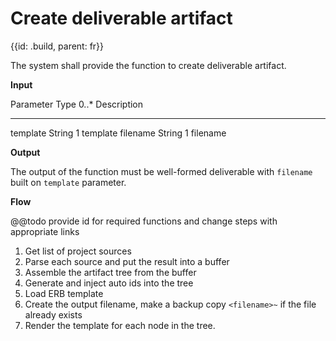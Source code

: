 # Create deliverable artifact
{{id: .build, parent: fr}}

The system shall provide the function to create deliverable artifact.

__Input__

Parameter Type   0..* Description
--------- ------ ---- -----------
template  String 1    template
filename  String 1    filename

__Output__

The output of the function must be well-formed deliverable with `filename` built on `template` parameter.

__Flow__

@@todo provide id for required functions and change steps with appropriate links

1. Get list of project sources
2. Parse each source and put the result into a buffer
3. Assemble the artifact tree from the buffer
4. Generate and inject auto ids into the tree
5. Load ERB template
6. Create the output filename, make a backup copy `<filename>~` if the file already exists
7. Render the template for each node in the tree.
